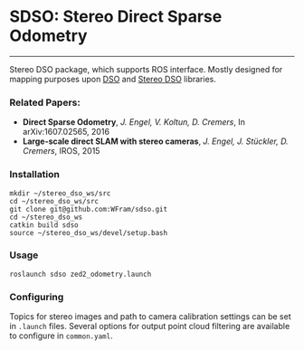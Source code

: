 ﻿# SDSO: Stereo Direct Sparse Odometry 

---
Stereo DSO package, which supports ROS interface. Mostly designed for mapping purposes upon [DSO](https://github.com/JakobEngel/dso)
and [Stereo DSO](https://github.com/JiatianWu/stereo-dso) libraries.

### **Related Papers:** 

* **Direct Sparse Odometry**, *J. Engel, V. Koltun, D. Cremers*, In arXiv:1607.02565, 2016
* **Large-scale direct SLAM with stereo cameras**, *J. Engel, J. Stückler, D. Cremers*, IROS, 2015
### Installation

```
mkdir ~/stereo_dso_ws/src
cd ~/stereo_dso_ws/src
git clone git@github.com:WFram/sdso.git
cd ~/stereo_dso_ws
catkin build sdso
source ~/stereo_dso_ws/devel/setup.bash
```

### Usage

```
roslaunch sdso zed2_odometry.launch
```

### Configuring

Topics for stereo images and path to camera calibration settings can be set in `.launch` files.
Several options for output point cloud filtering are available to configure in `common.yaml`.
